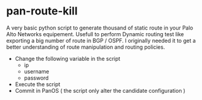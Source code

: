 # pan-route-kill
A very basic python script to generate thousand of static route in your Palo Alto Networks equipement.
Usefull to perform Dynamic routing test like exporting a big number of route in BGP / OSPF.
I originally needed it to get a better understanding of route manipulation and routing policies.

- Change the following variable in the script 
  - ip
  - username
  - password
- Execute the script
- Commit in PanOS ( the script only alter the candidate configuration )
